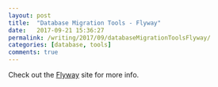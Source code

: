 ```yaml
---
layout: post
title:  "Database Migration Tools - Flyway"
date:   2017-09-21 15:36:27
permalink: /writing/2017/09/databaseMigrationToolsFlyway/
categories: [database, tools]
comments: true
---
```

Check out the [Flyway][flyway] site for more info.

[flyway]:      https://flywaydb.org/documentation/
